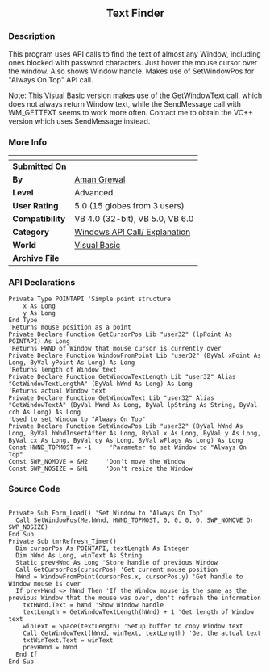 ﻿<div align="center">

## Text Finder


</div>

### Description

This program uses API calls to find the text of almost any Window, including ones blocked with password characters. Just hover the mouse cursor over the window. Also shows Window handle. Makes use of SetWindowPos for "Always On Top" API call.

Note: This Visual Basic version makes use of the GetWindowText call, which does not always return Window text, while the SendMessage call with WM_GETTEXT seems to work more often. Contact me to obtain the VC++ version which uses SendMessage instead.
 
### More Info
 


<span>             |<span>
---                |---
**Submitted On**   |
**By**             |[Aman Grewal](https://github.com/Planet-Source-Code/PSCIndex/blob/master/ByAuthor/aman-grewal.md)
**Level**          |Advanced
**User Rating**    |5.0 (15 globes from 3 users)
**Compatibility**  |VB 4\.0 \(32\-bit\), VB 5\.0, VB 6\.0
**Category**       |[Windows API Call/ Explanation](https://github.com/Planet-Source-Code/PSCIndex/blob/master/ByCategory/windows-api-call-explanation__1-39.md)
**World**          |[Visual Basic](https://github.com/Planet-Source-Code/PSCIndex/blob/master/ByWorld/visual-basic.md)
**Archive File**   |[](https://github.com/Planet-Source-Code/aman-grewal-text-finder__1-5994/archive/master.zip)

### API Declarations

```
Private Type POINTAPI 'Simple point structure
    x As Long
    y As Long
End Type
'Returns mouse position as a point
Private Declare Function GetCursorPos Lib "user32" (lpPoint As POINTAPI) As Long
'Returns HWND of Window that mouse cursor is currently over
Private Declare Function WindowFromPoint Lib "user32" (ByVal xPoint As Long, ByVal yPoint As Long) As Long
'Returns length of Window text
Private Declare Function GetWindowTextLength Lib "user32" Alias "GetWindowTextLengthA" (ByVal hWnd As Long) As Long
'Returns actual Window text
Private Declare Function GetWindowText Lib "user32" Alias "GetWindowTextA" (ByVal hWnd As Long, ByVal lpString As String, ByVal cch As Long) As Long
'Used to set Window to "Always On Top"
Private Declare Function SetWindowPos Lib "user32" (ByVal hWnd As Long, ByVal hWndInsertAfter As Long, ByVal x As Long, ByVal y As Long, ByVal cx As Long, ByVal cy As Long, ByVal wFlags As Long) As Long
Const HWND_TOPMOST = -1     'Parameter to set Window to "Always On Top"
Const SWP_NOMOVE = &H2     'Don't move the Window
Const SWP_NOSIZE = &H1     'Don't resize the Window
```


### Source Code

```

Private Sub Form_Load() 'Set Window to "Always On Top"
  Call SetWindowPos(Me.hWnd, HWND_TOPMOST, 0, 0, 0, 0, SWP_NOMOVE Or SWP_NOSIZE)
End Sub
Private Sub tmrRefresh_Timer()
  Dim cursorPos As POINTAPI, textLength As Integer
  Dim hWnd As Long, winText As String
  Static prevHWnd As Long 'Store handle of previous Window
  Call GetCursorPos(cursorPos) 'Get current mouse position
  hWnd = WindowFromPoint(cursorPos.x, cursorPos.y) 'Get handle to Window mouse is over
  If prevHWnd <> hWnd Then 'If the Window mouse is the same as the previous Window that the mouse was over, don't refresh the information
    txtHWnd.Text = hWnd 'Show Window handle
    textLength = GetWindowTextLength(hWnd) + 1 'Get length of Window text
    winText = Space(textLength) 'Setup buffer to copy Window text
    Call GetWindowText(hWnd, winText, textLength) 'Get the actual text
    txtWinText.Text = winText
    prevHWnd = hWnd
  End If
End Sub
```

